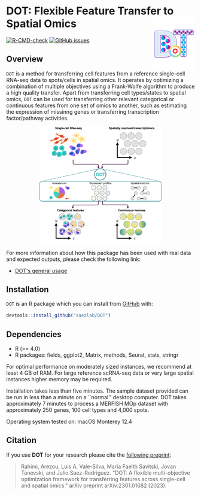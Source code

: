 # DOT: Flexible Feature Transfer to Spatial Omics <img src="man/figures/DOT_icon.png" align="right" height = "139">

<!-- badges: start -->
[![R-CMD-check](https://github.com/saezlab/DOT/actions/workflows/R-CMD-check.yaml/badge.svg)](https://github.com/saezlab/DOT/actions/workflows/R-CMD-check.yaml)
[![GitHub issues](https://img.shields.io/github/issues/saezlab/DOT)](https://github.com/saezlab/DOT/issues)

<!-- badges: end -->

## Overview

`DOT` is a method for transferring cell features from a reference single-cell RNA-seq data to spots/cells in spatial omics. It operates by optimizing a combination of multiple objectives using a Frank-Wolfe algorithm to produce a high quality transfer. Apart from transferring cell types/states to spatial omics, `DOT` can be used for transferring other relevant categorical or continuous features from one set of omics to another, such as estimating the expression of missinng genes or transferring transcription factor/pathway activities.


<p align="center" width="100%">
    <img src="man/figures/overview.png" align="center" width="65%">
</p>

For more information about how this package has been used with real data and expected outputs, please check the following link:

- [DOT's general usage](https://saezlab.github.io/DOT/articles/general.html)

## Installation
`DOT` is an R package which you can install from [GitHub](https://github.com/) with:

```r
devtools::install_github("saezlab/DOT")
```

## Dependencies

-   R (>= 4.0)
-   R packages: fields, ggplot2, Matrix, methods, Seurat, stats, stringr

For optimal performance on moderately sized instances, we recommend at least 4 GB of RAM. For large reference scRNA-seq data or very large spatial instances higher memory may be required.

Installation takes less than five minutes. The sample dataset provided can be run in less than a minute on a ``normal'' desktop computer. DOT takes approximately 7 minutes to process a MERFISH MOp dataset with approximately 250 genes, 100 cell types and 4,000 spots.

Operating system tested on: macOS Monterey 12.4

## Citation
If you use **DOT** for your research please cite the [following preprint](https://arxiv.org/abs/2301.01682): 

> Rahimi, Arezou, Luis A. Vale-Silva, Maria Faelth Savitski, Jovan Tanevski, and Julio Saez-Rodriguez. "DOT: A flexible multi-objective optimization framework for transferring features across single-cell and spatial omics." arXiv preprint arXiv:2301.01682 (2023).

